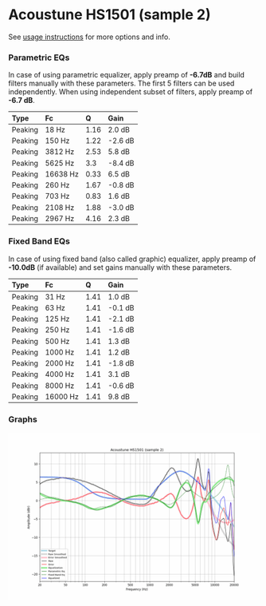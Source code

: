 # Acoustune HS1501 (sample 2)
See [usage instructions](https://github.com/jaakkopasanen/AutoEq#usage) for more options and info.

### Parametric EQs
In case of using parametric equalizer, apply preamp of **-6.7dB** and build filters manually
with these parameters. The first 5 filters can be used independently.
When using independent subset of filters, apply preamp of **-6.7 dB**.

| Type    | Fc       |    Q | Gain    |
|:--------|:---------|:-----|:--------|
| Peaking | 18 Hz    | 1.16 | 2.0 dB  |
| Peaking | 150 Hz   | 1.22 | -2.6 dB |
| Peaking | 3812 Hz  | 2.53 | 5.8 dB  |
| Peaking | 5625 Hz  | 3.3  | -8.4 dB |
| Peaking | 16638 Hz | 0.33 | 6.5 dB  |
| Peaking | 260 Hz   | 1.67 | -0.8 dB |
| Peaking | 703 Hz   | 0.83 | 1.6 dB  |
| Peaking | 2108 Hz  | 1.88 | -3.0 dB |
| Peaking | 2967 Hz  | 4.16 | 2.3 dB  |

### Fixed Band EQs
In case of using fixed band (also called graphic) equalizer, apply preamp of **-10.0dB**
(if available) and set gains manually with these parameters.

| Type    | Fc       |    Q | Gain    |
|:--------|:---------|:-----|:--------|
| Peaking | 31 Hz    | 1.41 | 1.0 dB  |
| Peaking | 63 Hz    | 1.41 | -0.1 dB |
| Peaking | 125 Hz   | 1.41 | -2.1 dB |
| Peaking | 250 Hz   | 1.41 | -1.6 dB |
| Peaking | 500 Hz   | 1.41 | 1.3 dB  |
| Peaking | 1000 Hz  | 1.41 | 1.2 dB  |
| Peaking | 2000 Hz  | 1.41 | -1.8 dB |
| Peaking | 4000 Hz  | 1.41 | 3.1 dB  |
| Peaking | 8000 Hz  | 1.41 | -0.6 dB |
| Peaking | 16000 Hz | 1.41 | 9.8 dB  |

### Graphs
![](./Acoustune%20HS1501%20(sample%202).png)